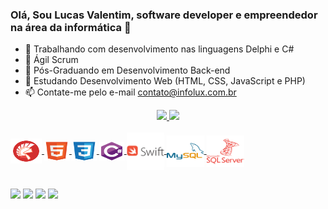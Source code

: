 ### Olá, Sou Lucas Valentim, software developer e empreendedor na área da informática 👋

- 🔭 Trabalhando com desenvolvimento nas linguagens Delphi e C#
- 🔭 Ágil Scrum
- 🌱 Pós-Graduando em Desenvolvimento Back-end
- 🌱 Estudando Desenvolvimento Web (HTML, CSS, JavaScript e PHP)
- 📫 Contate-me pelo e-mail contato@infolux.com.br

<div align="center">
<a href="https://www.infolux.com.br">
<!--<img height="140em" src="https://github-readme-stats.vercel.app/api?username=lucvalentimdev&show_icons=true&theme=dark&include_all_commits=true&count_private=true"/> -->
<img height="140em" src="https://github-readme-stats.vercel.app/api?username=lucvalentimdev&show_icons=true&theme=dark&include_all_commits=true&count_private=true"/>
<img height="140em" src="https://github-readme-stats.vercel.app/api/top-langs/?username=lucvalentimdev&layout=compact&langs_count=7&theme=dark"/>

</div>

<div style="display: inline_block"><br>

<img align="center" alt="Luc-Delphi" height="40" width="50" src="https://raw.githubusercontent.com/lucvalentimdev/lucvalentimdev/main/icons_luc/icons8-delphi-ide.svg">
<img align="center" alt="Luc-HTML" height="30" width="40" src="https://raw.githubusercontent.com/devicons/devicon/master/icons/html5/html5-original.svg">
<img align="center" alt="Luc-CSS" height="30" width="40" src="https://raw.githubusercontent.com/devicons/devicon/master/icons/css3/css3-original.svg">
<img align="center" alt="Luc-Csharp" height="30" width="40" src="https://raw.githubusercontent.com/devicons/devicon/master/icons/csharp/csharp-original.svg">
<img align="center" alt="Luc-Swift" height="60" width="60" src="https://raw.githubusercontent.com/devicons/devicon/master/icons/swift/swift-original-wordmark.svg">
<img align="center" alt="Luc-MySql" height="50" width="60" src="https://raw.githubusercontent.com/devicons/devicon/master/icons/mysql/mysql-original-wordmark.svg">
<img align="center" alt="Luc-SQL" height="50" width="60" src="https://raw.githubusercontent.com/devicons/devicon/master/icons/microsoftsqlserver/microsoftsqlserver-plain-wordmark.svg">
          
 ##
 
<div> 
<a href="https://instagram.com/lucasvalentim94" target="_blank"><img src="https://img.shields.io/badge/-Instagram-%23E4405F?style=for-the-badge&logo=instagram&logoColor=white" target="_blank"></a>
<a href="https://discord.gg/_valentim10" target="_blank"><img src="https://img.shields.io/badge/Discord-7289DA?style=for-the-badge&logo=discord&logoColor=white" target="_blank"></a> 
<a href = "mailto:contato@infolux.com.br"><img src="https://img.shields.io/badge/-Gmail-%23333?style=for-the-badge&logo=gmail&logoColor=white" target="_blank"></a>
  <a href="https://www.linkedin.com/in/lucas-valentim94" target="_blank"><img src="https://img.shields.io/badge/-LinkedIn-%230077B5?style=for-the-badge&logo=linkedin&logoColor=white" target="_blank"></a> 
   
</div>


